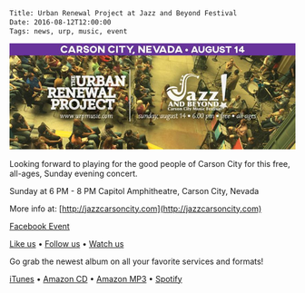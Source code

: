     Title: Urban Renewal Project at Jazz and Beyond Festival
    Date: 2016-08-12T12:00:00
    Tags: news, urp, music, event

<img src="/img/blog/2016/08/12/urban-renewal-project-at-jazz-and-beyond-festival/urban-renewal-project-at-jazz-and-beyond-festival-banner.jpg"
     alt="Urban Renewal Project at Jazz and Beyond Carson City Music Festival banner" 
     href="/blog/2016/08/12/urban-renewal-project-at-jazz-and-beyond-festival"
     class="img-urp-banner">

<!-- more -->

Looking forward to playing for the good people of Carson City for this free,
all-ages, Sunday evening concert.

Sunday at 6 PM - 8 PM
Capitol Amphitheatre, Carson City, Nevada

More info at: [http://jazzcarsoncity.com](http://jazzcarsoncity.com)

[Facebook Event]

[Like us] • [Follow us] • [Watch us]

Go grab the newest album on all your favorite services and formats!

[iTunes] • [Amazon CD] • [Amazon MP3] • [Spotify]

[Urban Renewal Project]: http://urpmusic.com
[Facebook Event]: https://www.facebook.com/events/1909013512658535/
[Like us]: http://www.fb.com/urpmusic
[Follow us]: http://www.twitter.com/urpmusic
[Watch us]: http://www.youtube.com/urpmusic
[iTunes]: https://itunes.apple.com/us/album/local-legend/id910942147
[Amazon CD]: http://www.amazon.com/Local-Legend-Urban-Renewal-Project/dp/B00N9T391G
[Amazon MP3]: http://www.amazon.com/Local-Legend-Urban-Renewal-Project/dp/B00MWSOD6A
[Spotify]: https://play.spotify.com/album/6RtF0ZRBGIaqVC9imEo1BR
